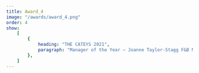 ```yaml
---
title: Award_4
image: "/awards/award_4.png"
order: 4
show:
    [
        {
            heading: "THE CATEYS 2021",
            paragraph: "Manager of the Year – Joanne Taylor-Stagg F&B Manager of the Year – Sharon",
        },
    ]
---
```

